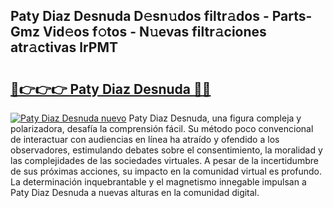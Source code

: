 ## Paty Diaz Desnuda D𝚎sn𝚞dos filtr𝚊dos - Parts-Gmz Vid𝚎os f𝚘tos - N𝚞evas filtr𝚊ciones atr𝚊ctivas lrPMT

# <h2><a href="http://mbd0kg.tromn.icu/?c=Paty+Diaz+Desnuda">🔗👉👉👉 Paty Diaz Desnuda 🔗🔗</a></h2>

[![Paty Diaz Desnuda nuevo](https://i.imgur.com/pEAQMta.gif)](http://mbd0kg.tromn.icu/?c=Paty+Diaz+Desnuda)
Paty Diaz Desnuda, una figura compleja y polarizadora, desafía la comprensión fácil. Su método poco convencional de interactuar con audiencias en línea ha atraído y ofendido a los observadores, estimulando debates sobre el consentimiento, la moralidad y las complejidades de las sociedades virtuales. A pesar de la incertidumbre de sus próximas acciones, su impacto en la comunidad virtual es profundo. La determinación inquebrantable y el magnetismo innegable impulsan a Paty Diaz Desnuda a nuevas alturas en la comunidad digital.

